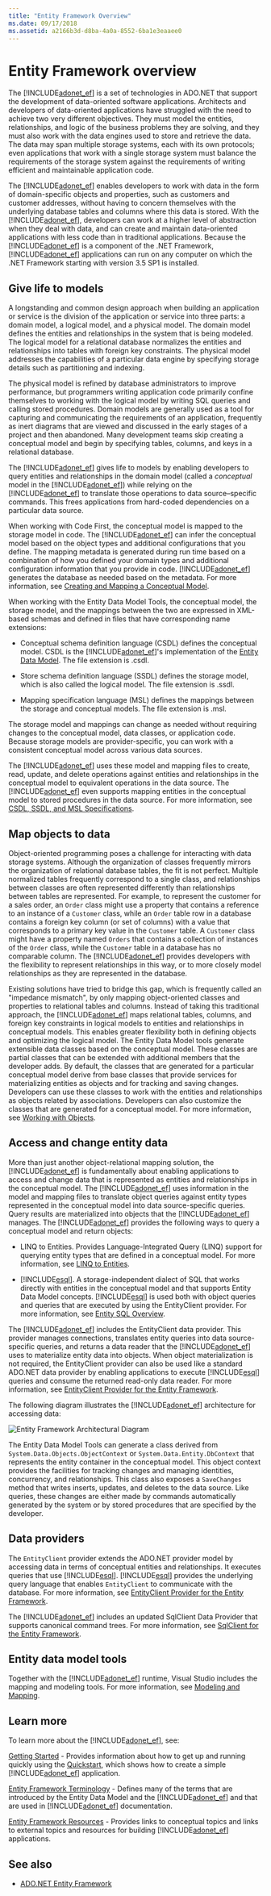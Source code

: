 ```yaml
---
title: "Entity Framework Overview"
ms.date: 09/17/2018
ms.assetid: a2166b3d-d8ba-4a0a-8552-6ba1e3eaaee0
---
```

# Entity Framework overview

The [!INCLUDE[adonet_ef](../../../../../includes/adonet-ef-md.md)] is a set of technologies in ADO.NET that support the development of data-oriented software applications. Architects and developers of data-oriented applications have struggled with the need to achieve two very different objectives. They must model the entities, relationships, and logic of the business problems they are solving, and they must also work with the data engines used to store and retrieve the data. The data may span multiple storage systems, each with its own protocols; even applications that work with a single storage system must balance the requirements of the storage system against the requirements of writing efficient and maintainable application code.

The [!INCLUDE[adonet_ef](../../../../../includes/adonet-ef-md.md)] enables developers to work with data in the form of domain-specific objects and properties, such as customers and customer addresses, without having to concern themselves with the underlying database tables and columns where this data is stored. With the [!INCLUDE[adonet_ef](../../../../../includes/adonet-ef-md.md)], developers can work at a higher level of abstraction when they deal with data, and can create and maintain data-oriented applications with less code than in traditional applications. Because the [!INCLUDE[adonet_ef](../../../../../includes/adonet-ef-md.md)] is a component of the .NET Framework, [!INCLUDE[adonet_ef](../../../../../includes/adonet-ef-md.md)] applications can run on any computer on which the .NET Framework starting with version 3.5 SP1 is installed.

## Give life to models
 A longstanding and common design approach when building an application or service is the division of the application or service into three parts: a domain model, a logical model, and a physical model. The domain model defines the entities and relationships in the system that is being modeled. The logical model for a relational database normalizes the entities and relationships into tables with foreign key constraints. The physical model addresses the capabilities of a particular data engine by specifying storage details such as partitioning and indexing.

 The physical model is refined by database administrators to improve performance, but programmers writing application code primarily confine themselves to working with the logical model by writing SQL queries and calling stored procedures. Domain models are generally used as a tool for capturing and communicating the requirements of an application, frequently as inert diagrams that are viewed and discussed in the early stages of a project and then abandoned. Many development teams skip creating a conceptual model and begin by specifying tables, columns, and keys in a relational database.

 The [!INCLUDE[adonet_ef](../../../../../includes/adonet-ef-md.md)] gives life to models by enabling developers to query entities and relationships in the domain model (called a *conceptual* model in the [!INCLUDE[adonet_ef](../../../../../includes/adonet-ef-md.md)]) while relying on the [!INCLUDE[adonet_ef](../../../../../includes/adonet-ef-md.md)] to translate those operations to data source–specific commands. This frees applications from hard-coded dependencies on a particular data source.

 When working with Code First, the conceptual model is mapped to the storage model in code. The [!INCLUDE[adonet_ef](../../../../../includes/adonet-ef-md.md)] can infer the conceptual model based on the object types and additional configurations that you define. The mapping metadata is generated during run time based on a combination of how you defined your domain types and additional configuration information that you provide in code. [!INCLUDE[adonet_ef](../../../../../includes/adonet-ef-md.md)] generates the database as needed based on the metadata. For more information, see [Creating and Mapping a Conceptual Model](https://go.microsoft.com/fwlink/?LinkID=235382).

 When working with the Entity Data Model Tools, the conceptual model, the storage model, and the mappings between the two are expressed in XML-based schemas and defined in files that have corresponding name extensions:

- Conceptual schema definition language (CSDL) defines the conceptual model. CSDL is the [!INCLUDE[adonet_ef](../../../../../includes/adonet-ef-md.md)]'s implementation of the [Entity Data Model](../../../../../docs/framework/data/adonet/entity-data-model.md). The file extension is .csdl.

- Store schema definition language (SSDL) defines the storage model, which is also called the logical model. The file extension is .ssdl.

- Mapping specification language (MSL) defines the mappings between the storage and conceptual models. The file extension is .msl.

The storage model and mappings can change as needed without requiring changes to the conceptual model, data classes, or application code. Because storage models are provider-specific, you can work with a consistent conceptual model across various data sources.

The [!INCLUDE[adonet_ef](../../../../../includes/adonet-ef-md.md)] uses these model and mapping files to create, read, update, and delete operations against entities and relationships in the conceptual model to equivalent operations in the data source. The [!INCLUDE[adonet_ef](../../../../../includes/adonet-ef-md.md)] even supports mapping entities in the conceptual model to stored procedures in the data source. For more information, see [CSDL, SSDL, and MSL Specifications](../../../../../docs/framework/data/adonet/ef/language-reference/csdl-ssdl-and-msl-specifications.md).

## Map objects to data
 Object-oriented programming poses a challenge for interacting with data storage systems. Although the organization of classes frequently mirrors the organization of relational database tables, the fit is not perfect. Multiple normalized tables frequently correspond to a single class, and relationships between classes are often represented differently than relationships between tables are represented. For example, to represent the customer for a sales order, an `Order` class might use a property that contains a reference to an instance of a `Customer` class, while an `Order` table row in a database contains a foreign key column (or set of columns) with a value that corresponds to a primary key value in the `Customer` table. A `Customer` class might have a property named `Orders` that contains a collection of instances of the `Order` class, while the `Customer` table in a database has no comparable column. The [!INCLUDE[adonet_ef](../../../../../includes/adonet-ef-md.md)] provides developers with the flexibility to represent relationships in this way, or to more closely model relationships as they are represented in the database.

 Existing solutions have tried to bridge this gap, which is frequently called an "impedance mismatch", by only mapping object-oriented classes and properties to relational tables and columns. Instead of taking this traditional approach, the [!INCLUDE[adonet_ef](../../../../../includes/adonet-ef-md.md)] maps relational tables, columns, and foreign key constraints in logical models to entities and relationships in conceptual models. This enables greater flexibility both in defining objects and optimizing the logical model. The Entity Data Model tools generate extensible data classes based on the conceptual model. These classes are partial classes that can be extended with additional members that the developer adds. By default, the classes that are generated for a particular conceptual model derive from base classes that provide services for materializing entities as objects and for tracking and saving changes. Developers can use these classes to work with the entities and relationships as objects related by associations. Developers can also customize the classes that are generated for a conceptual model. For more information, see [Working with Objects](../../../../../docs/framework/data/adonet/ef/working-with-objects.md).

## Access and change entity data

More than just another object-relational mapping solution, the [!INCLUDE[adonet_ef](../../../../../includes/adonet-ef-md.md)] is fundamentally about enabling applications to access and change data that is represented as entities and relationships in the conceptual model. The [!INCLUDE[adonet_ef](../../../../../includes/adonet-ef-md.md)] uses information in the model and mapping files to translate object queries against entity types represented in the conceptual model into data source-specific queries. Query results are materialized into objects that the [!INCLUDE[adonet_ef](../../../../../includes/adonet-ef-md.md)] manages. The [!INCLUDE[adonet_ef](../../../../../includes/adonet-ef-md.md)] provides the following ways to query a conceptual model and return objects:

- LINQ to Entities. Provides Language-Integrated Query (LINQ) support for querying entity types that are defined in a conceptual model. For more information, see [LINQ to Entities](../../../../../docs/framework/data/adonet/ef/language-reference/linq-to-entities.md).

- [!INCLUDE[esql](../../../../../includes/esql-md.md)]. A storage-independent dialect of SQL that works directly with entities in the conceptual model and that supports Entity Data Model concepts. [!INCLUDE[esql](../../../../../includes/esql-md.md)] is used both with object queries and queries that are executed by using the EntityClient provider. For more information, see [Entity SQL Overview](../../../../../docs/framework/data/adonet/ef/language-reference/entity-sql-overview.md).

The [!INCLUDE[adonet_ef](../../../../../includes/adonet-ef-md.md)] includes the EntityClient data provider. This provider manages connections, translates entity queries into data source-specific queries, and returns a data reader that the [!INCLUDE[adonet_ef](../../../../../includes/adonet-ef-md.md)] uses to materialize entity data into objects. When object materialization is not required, the EntityClient provider can also be used like a standard ADO.NET data provider by enabling applications to execute [!INCLUDE[esql](../../../../../includes/esql-md.md)] queries and consume the returned read-only data reader. For more information, see [EntityClient Provider for the Entity Framework](../../../../../docs/framework/data/adonet/ef/entityclient-provider-for-the-entity-framework.md).

The following diagram illustrates the [!INCLUDE[adonet_ef](../../../../../includes/adonet-ef-md.md)] architecture for accessing data:

![Entity Framework Architectural Diagram](../../../../../docs/framework/data/adonet/ef/media/wd-efarchdiagram.gif "wd_EFArchDiagram")

The Entity Data Model Tools can generate a class derived from `System.Data.Objects.ObjectContext` or `System.Data.Entity.DbContext` that represents the entity container in the conceptual model. This object context provides the facilities for tracking changes and managing identities, concurrency, and relationships. This class also exposes a `SaveChanges` method that writes inserts, updates, and deletes to the data source. Like queries, these changes are either made by commands automatically generated by the system or by stored procedures that are specified by the developer.

## Data providers

The `EntityClient` provider extends the ADO.NET provider model by accessing data in terms of conceptual entities and relationships. It executes queries that use [!INCLUDE[esql](../../../../../includes/esql-md.md)]. [!INCLUDE[esql](../../../../../includes/esql-md.md)] provides the underlying query language that enables `EntityClient` to communicate with the database. For more information, see [EntityClient Provider for the Entity Framework](../../../../../docs/framework/data/adonet/ef/entityclient-provider-for-the-entity-framework.md).

The [!INCLUDE[adonet_ef](../../../../../includes/adonet-ef-md.md)] includes an updated SqlClient Data Provider that supports canonical command trees. For more information, see [SqlClient for the Entity Framework](../../../../../docs/framework/data/adonet/ef/sqlclient-for-the-entity-framework.md).

## Entity data model tools

Together with the [!INCLUDE[adonet_ef](../../../../../includes/adonet-ef-md.md)] runtime, Visual Studio includes the mapping and modeling tools. For more information, see [Modeling and Mapping](../../../../../docs/framework/data/adonet/ef/modeling-and-mapping.md).

## Learn more

To learn more about the [!INCLUDE[adonet_ef](../../../../../includes/adonet-ef-md.md)], see:

[Getting Started](../../../../../docs/framework/data/adonet/ef/getting-started.md) - Provides information about how to get up and running quickly using the [Quickstart](https://docs.microsoft.com/previous-versions/dotnet/netframework-4.0/bb399182(v=vs.100)), which shows how to create a simple [!INCLUDE[adonet_ef](../../../../../includes/adonet-ef-md.md)] application.

[Entity Framework Terminology](../../../../../docs/framework/data/adonet/ef/terminology.md) - Defines many of the terms that are introduced by the Entity Data Model and the [!INCLUDE[adonet_ef](../../../../../includes/adonet-ef-md.md)] and that are used in [!INCLUDE[adonet_ef](../../../../../includes/adonet-ef-md.md)] documentation.

[Entity Framework Resources](../../../../../docs/framework/data/adonet/ef/resources.md) - Provides links to conceptual topics and links to external topics and resources for building [!INCLUDE[adonet_ef](../../../../../includes/adonet-ef-md.md)] applications.

## See also

- [ADO.NET Entity Framework](../../../../../docs/framework/data/adonet/ef/index.md)
